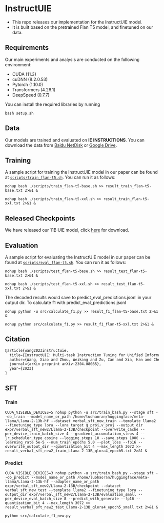 # InstructUIE

- This repo releases our implementation for the InstructUIE model.
- It is built based on the pretrained Flan T5 model, and finetuned on our data.

## Requirements

Our main experiments and analysis are conducted on the following environment:

- CUDA (11.3)
- cuDNN (8.2.0.53)
- Pytorch (1.10.0)
- Transformers (4.26.1)
- DeepSpeed (0.7.7)

You can install the required libraries by running 

```
bash setup.sh
```


## Data

Our models are trained and evaluated on **IE INSTRUCTIONS**. 
You can download the data from [Baidu NetDisk](https://pan.baidu.com/s/1R0KqeyjPHrsGcPqsbsh1XA?from=init&pwd=ybkt) or [Google Drive](https://drive.google.com/file/d/1T-5IbocGka35I7X3CE6yKe5N_Xg2lVKT/view?usp=share_link).


## Training

A sample script for training the InstructUIE model in our paper can be found at [`scripts/train_flan-t5.sh`](scripts/train_flan-t5.sh). You can run it as follows:

```
nohup bash ./scripts/train_flan-t5-base.sh >> result_train_flan-t5-base.txt 2>&1 &
```

```
nohup bash ./scripts/train_flan-t5-xxl.sh >> result_train_flan-t5-xxl.txt 2>&1 &
```

## Released Checkpoints

We have released our 11B UIE model, click [here](https://huggingface.co/ZWK/InstructUIE) for download.


## Evaluation

A sample script for evaluating the InstructUIE model in our paper can be found at [`scripts/eval_flan-t5.sh`](scripts/eval_flan-t5.sh). You can run it as follows:

```
nohup bash ./scripts/test_flan-t5-base.sh >> result_test_flan-t5-base.txt 2>&1 &
```

```
nohup bash ./scripts/test_flan-t5-xxl.sh >> result_test_flan-t5-xxl.txt 2>&1 &
```

The decoded results would save to predict_eval_predictions.jsonl in your output dir. 
To calculate f1 with predict_eval_predictions.jsonl

```
nohup python -u src/calculate_f1.py >> result_f1_flan-t5-base.txt 2>&1 &
```

```
nohup python src/calculate_f1.py >> result_f1_flan-t5-xxl.txt 2>&1 &
```

## Citation
```latex
@article{wang2023instructuie,
  title={InstructUIE: Multi-task Instruction Tuning for Unified Information Extraction},
  author={Wang, Xiao and Zhou, Weikang and Zu, Can and Xia, Han and Chen, Tianze and Zhang, Yuansen and Zheng, Rui and Ye, Junjie and Zhang, Qi and Gui, Tao and others},
  journal={arXiv preprint arXiv:2304.08085},
  year={2023}
}
```


<!-- ```
CUDA_VISIBLE_DEVICES=0 python src/run_uie.py --do_train --do_predict --predict_with_generate --model_name_or_path /home/luohaoran/huggingface/google/flan-t5-base --data_dir IE_INSTRUCTIONS --task_config_dir configs/multi_task_configs --instruction_file configs/instruction_config.json --instruction_strategy single --output_dir output/flan-t5-base-ie-single --input_record_file flan-t5-base_train.record --per_device_train_batch_size 8 --per_device_eval_batch_size 16 --gradient_accumulation_steps 8 --learning_rate 5e-05 --num_train_epochs 10 --deepspeed configs/ds_configs/stage0.config --run_name flan-t5-base-mult-mi-experiment --max_source_length 512 --max_target_length 50 --generation_max_length 50 --max_num_instances_per_task 10000 --max_num_instances_per_eval_task 200 --add_task_name False --add_dataset_name False --num_examples 0 --overwrite_output_dir --overwrite_cache --lr_scheduler_type constant --warmup_steps 0 --logging_strategy steps --logging_steps 500 --evaluation_strategy no --save_strategy steps --save_steps 2000
```
```
CUDA_VISIBLE_DEVICES=0 python -m debugpy --listen 5678 --wait-for-client src/run_uie.py --do_train --do_predict --predict_with_generate --model_name_or_path /home/luohaoran/huggingface/google/flan-t5-base --data_dir IE_INSTRUCTIONS --task_config_dir configs/multi_task_configs --instruction_file configs/instruction_config.json --instruction_strategy single --output_dir output/flan-t5-base-ie-single --input_record_file flan-t5-base_train.record --per_device_train_batch_size 8 --per_device_eval_batch_size 16 --gradient_accumulation_steps 8 --learning_rate 5e-05 --num_train_epochs 10 --deepspeed configs/ds_configs/stage0.config --run_name flan-t5-base-mult-mi-experiment --max_source_length 512 --max_target_length 50 --generation_max_length 50 --max_num_instances_per_task 10000 --max_num_instances_per_eval_task 200 --add_task_name False --add_dataset_name False --num_examples 0 --overwrite_output_dir --overwrite_cache --lr_scheduler_type constant --warmup_steps 0 --logging_strategy steps --logging_steps 500 --evaluation_strategy no --save_strategy steps --save_steps 2000
```
```
CUDA_VISIBLE_DEVICES=0 python -m debugpy --listen 5678 --wait-for-client src/data_process.py --do_train --do_predict --predict_with_generate --model_name_or_path /home/luohaoran/huggingface/google/flan-t5-base --data_dir IE_INSTRUCTIONS --task_config_dir configs/multi_task_configs --instruction_file configs/instruction_config.json --instruction_strategy single --output_dir output/flan-t5-base-ie-single --input_record_file flan-t5-base_train.record --per_device_train_batch_size 8 --per_device_eval_batch_size 16 --gradient_accumulation_steps 8 --learning_rate 5e-05 --num_train_epochs 10 --deepspeed configs/ds_configs/stage0.config --run_name flan-t5-base-mult-mi-experiment --max_source_length 512 --max_target_length 50 --generation_max_length 50 --max_num_instances_per_task 10000 --max_num_instances_per_eval_task 200 --add_task_name False --add_dataset_name False --num_examples 0 --overwrite_output_dir --overwrite_cache --lr_scheduler_type constant --warmup_steps 0 --logging_strategy steps --logging_steps 500 --evaluation_strategy no --save_strategy steps --save_steps 2000
```


```
CUDA_VISIBLE_DEVICES=0 python src/run_uie.py --do_predict --predict_with_generate --model_name_or_path /home/luohaoran/huggingface/google/flan-t5-base --resume_from_checkpoint output/flan-t5-base-ie-single --data_dir IE_INSTRUCTIONS --task_config_dir configs/multi_task_configs --instruction_file configs/instruction_config.json --instruction_strategy single --input_record_file flan-t5-base_test.record --per_device_eval_batch_size 16 --deepspeed configs/ds_configs/stage0.config --run_name flan-t5-base-mult-mi-experiment --max_source_length 512 --max_target_length 50 --generation_max_length 50 --max_num_instances_per_eval_task 200 --add_task_name False --add_dataset_name False --num_examples 0 --overwrite_output_dir --overwrite_cache --output_dir eval_output/flan-t5-base-ie-single
```
```
CUDA_VISIBLE_DEVICES=0 python -m debugpy --listen 5678 --wait-for-client src/run_uie.py --do_predict --predict_with_generate --model_name_or_path /home/luohaoran/huggingface/google/flan-t5-base --resume_from_checkpoint output/flan-t5-base-ie-single --data_dir IE_INSTRUCTIONS --task_config_dir configs/multi_task_configs --instruction_file configs/instruction_config.json --instruction_strategy single --input_record_file flan-t5-base_test.record --per_device_eval_batch_size 16 --deepspeed configs/ds_configs/stage0.config --run_name flan-t5-base-mult-mi-experiment --max_source_length 512 --max_target_length 50 --generation_max_length 50 --max_num_instances_per_eval_task 200 --add_task_name False --add_dataset_name False --num_examples 0 --overwrite_output_dir --overwrite_cache --output_dir eval_output/flan-t5-base-ie-single
``` -->








## SFT

### Train
```
CUDA_VISIBLE_DEVICES=5 nohup python -u src/train_bash.py --stage sft --do_train --model_name_or_path /home/luohaoran/huggingface/meta-llama/Llama-2-13b-hf --dataset verbal_sft_new_train --template llama2 --finetuning_type lora --lora_target q_proj,v_proj --output_dir expr/verbal_sft_new2/Llama-2-13B/checkpoint --overwrite_cache --per_device_train_batch_size 4 --gradient_accumulation_steps 4 --lr_scheduler_type cosine --logging_steps 10 --save_steps 1000 --learning_rate 5e-5 --num_train_epochs 5.0 --plot_loss --fp16 --overwrite_output_dir --quantization_bit 4 --max_length 3072 >> result_verbal_sft_new2_train_Llama-2-13B_qlora4_epoch5.txt 2>&1 &
```

### Predict
```
CUDA_VISIBLE_DEVICES=3 nohup python -u src/train_bash.py --stage sft --do_predict --model_name_or_path /home/luohaoran/huggingface/meta-llama/Llama-2-13b-hf --adapter_name_or_path expr/verbal_sft_new2/Llama-2-13B/checkpoint --dataset verbal_sft_new_test --template llama2 --finetuning_type lora --output_dir expr/verbal_sft_new2/Llama-2-13B/evaluation_small --per_device_eval_batch_size 8 --predict_with_generate --fp16 --quantization_bit 4 --max_length 3072 >> result_verbal_sft_new2_test_Llama-2-13B_qlora4_epoch5_small.txt 2>&1 &
```
```
python src/calculate_f1_new.py
```







<!-- ```
CUDA_VISIBLE_DEVICES=4 nohup python -u src/train_bash.py --stage sft --do_train --model_name_or_path /home/luohaoran/huggingface/meta-llama/Llama-2-13b-hf --dataset verbal_sft_train --template llama2 --finetuning_type lora --lora_target q_proj,v_proj --output_dir expr/verbal_sft/Llama-2-13B/checkpoint --overwrite_cache --per_device_train_batch_size 4 --gradient_accumulation_steps 4 --lr_scheduler_type cosine --logging_steps 10 --save_steps 1000 --learning_rate 5e-5 --num_train_epochs 5.0 --plot_loss --fp16 --overwrite_output_dir --quantization_bit 4 --max_length 4096 >> result_verbal_sft_train_Llama-2-13B_qlora4_epoch5.txt 2>&1 &
```

```
CUDA_VISIBLE_DEVICES=2,3,4,5 nohup deepspeed --num_gpus 4 --master_port=9901 src/train_bash.py --deepspeed ds_config.json --stage sft --do_train --model_name_or_path /home/luohaoran/huggingface/meta-llama/Llama-2-13b-hf --dataset verbal_sft_train --template llama2 --finetuning_type lora --lora_target q_proj,v_proj --output_dir expr/verbal_sft/Llama-2-13B/checkpoint --overwrite_cache --per_device_train_batch_size 4 --gradient_accumulation_steps 4 --lr_scheduler_type cosine --logging_steps 10 --save_steps 1000 --learning_rate 5e-5 --num_train_epochs 5.0 --plot_loss --fp16 --overwrite_output_dir --quantization_bit 4 --max_length 3072 >> result_verbal_sft_train_Llama-2-13B_qlora4_epoch5.txt 2>&1 &
```

```
CUDA_VISIBLE_DEVICES=5 nohup python -u src/train_bash.py --stage sft --do_train --model_name_or_path /home/luohaoran/huggingface/meta-llama/Llama-2-13b-hf --dataset verbal_sft_new_train --template llama2 --finetuning_type lora --lora_target q_proj,v_proj --output_dir expr/verbal_sft_new2/Llama-2-13B/checkpoint --overwrite_cache --per_device_train_batch_size 4 --gradient_accumulation_steps 4 --lr_scheduler_type cosine --logging_steps 10 --save_steps 1000 --learning_rate 5e-5 --num_train_epochs 5.0 --plot_loss --fp16 --overwrite_output_dir --quantization_bit 4 --max_length 3072 >> result_verbal_sft_new2_train_Llama-2-13B_qlora4_epoch5.txt 2>&1 &
```

   

```
CUDA_VISIBLE_DEVICES=0 nohup python -u src/train_bash.py --stage sft --do_predict --model_name_or_path /home/luohaoran/huggingface/meta-llama/Llama-2-13b-hf --adapter_name_or_path expr/verbal_sft/Llama-2-13B/checkpoint --dataset verbal_sft_test --template llama2 --finetuning_type lora --output_dir expr/verbal_sft/Llama-2-13B/evaluation --per_device_eval_batch_size 12 --predict_with_generate --fp16 --quantization_bit 4 --max_length 3072 >> result_verbal_sft_test_Llama-2-13B_qlora4_epoch5.txt 2>&1 &
```

```
CUDA_VISIBLE_DEVICES=4 nohup python -u src/train_bash.py --stage sft --do_predict --model_name_or_path /home/luohaoran/huggingface/meta-llama/Llama-2-13b-hf --adapter_name_or_path expr/verbal_sft_new/Llama-2-13B/checkpoint --dataset verbal_sft_test --template llama2 --finetuning_type lora --output_dir expr/verbal_sft_new/Llama-2-13B/evaluation --per_device_eval_batch_size 8 --predict_with_generate --fp16 --quantization_bit 4 --max_length 3072 >> result_verbal_sft_new_test_Llama-2-13B_qlora4_epoch5.txt 2>&1 &
```

```
CUDA_VISIBLE_DEVICES=5 nohup python -u src/train_bash.py --stage sft --do_predict --model_name_or_path /home/luohaoran/huggingface/meta-llama/Llama-2-13b-hf --adapter_name_or_path expr/verbal_sft_new2/Llama-2-13B/checkpoint --dataset verbal_sft_test --template llama2 --finetuning_type lora --output_dir expr/verbal_sft_new2/Llama-2-13B/evaluation --per_device_eval_batch_size 8 --predict_with_generate --fp16 --quantization_bit 4 --max_length 3072 >> result_verbal_sft_new2_test_Llama-2-13B_qlora4_epoch5.txt 2>&1 &
```





```
CUDA_VISIBLE_DEVICES=1 nohup python -u src/train_bash.py --stage sft --do_predict --model_name_or_path /home/luohaoran/huggingface/meta-llama/Llama-2-13b-hf --adapter_name_or_path expr/verbal_sft/Llama-2-13B/checkpoint --dataset verbal_sft_new_test --template llama2 --finetuning_type lora --output_dir expr/verbal_sft/Llama-2-13B/evaluation_small --per_device_eval_batch_size 12 --predict_with_generate --fp16 --quantization_bit 4 --max_length 3072 >> result_verbal_sft_test_Llama-2-13B_qlora4_epoch5_small.txt 2>&1 &
```


```
CUDA_VISIBLE_DEVICES=2 nohup python -u src/train_bash.py --stage sft --do_predict --model_name_or_path /home/luohaoran/huggingface/meta-llama/Llama-2-13b-hf --adapter_name_or_path expr/verbal_sft_new/Llama-2-13B/checkpoint --dataset verbal_sft_new_test --template llama2 --finetuning_type lora --output_dir expr/verbal_sft_new/Llama-2-13B/evaluation_small --per_device_eval_batch_size 8 --predict_with_generate --fp16 --quantization_bit 4 --max_length 3072 >> result_verbal_sft_new_test_Llama-2-13B_qlora4_epoch5_small.txt 2>&1 &
```

```
CUDA_VISIBLE_DEVICES=3 nohup python -u src/train_bash.py --stage sft --do_predict --model_name_or_path /home/luohaoran/huggingface/meta-llama/Llama-2-13b-hf --adapter_name_or_path expr/verbal_sft_new2/Llama-2-13B/checkpoint --dataset verbal_sft_new_test --template llama2 --finetuning_type lora --output_dir expr/verbal_sft_new2/Llama-2-13B/evaluation_small --per_device_eval_batch_size 8 --predict_with_generate --fp16 --quantization_bit 4 --max_length 3072 >> result_verbal_sft_new2_test_Llama-2-13B_qlora4_epoch5_small.txt 2>&1 &
```












```
CUDA_VISIBLE_DEVICES=0 nohup python -u src/train_bash.py --stage sft --do_train --model_name_or_path /home/luohaoran/huggingface/codellama/CodeLlama-13b-Python-hf --dataset code_sft_new_train --template llama2 --finetuning_type lora --lora_target q_proj,v_proj --output_dir expr/code_sft_new2/CodeLlama-13B-Python/checkpoint --overwrite_cache --per_device_train_batch_size 4 --gradient_accumulation_steps 4 --lr_scheduler_type cosine --logging_steps 10 --save_steps 1000 --learning_rate 5e-5 --num_train_epochs 5.0 --plot_loss --fp16 --overwrite_output_dir --quantization_bit 4 --max_length 4096 >> result_code_sft_new2_train_CodeLlama-2-13B-Python_qlora4_epoch5.txt 2>&1 &
```

```
CUDA_VISIBLE_DEVICES=1 nohup python -u src/train_bash.py --stage sft --do_train --model_name_or_path /home/luohaoran/huggingface/codellama/CodeLlama-13b-hf --dataset code_sft_new_train --template llama2 --finetuning_type lora --lora_target q_proj,v_proj --output_dir expr/code_sft_new2/CodeLlama-13B/checkpoint --overwrite_cache --per_device_train_batch_size 4 --gradient_accumulation_steps 4 --lr_scheduler_type cosine --logging_steps 10 --save_steps 1000 --learning_rate 5e-5 --num_train_epochs 5.0 --plot_loss --fp16 --overwrite_output_dir --quantization_bit 4 --max_length 4096 >> result_code_sft_new2_train_CodeLlama-2-13B_qlora4_epoch5.txt 2>&1 &
```

```
CUDA_VISIBLE_DEVICES=4 nohup python -u src/train_bash.py --stage sft --do_train --model_name_or_path /home/luohaoran/huggingface/codellama/CodeLlama-13b-Python-hf --dataset code_sft_new_train --template llama2 --finetuning_type lora --lora_target q_proj,v_proj --output_dir expr/code_sft_new2/CodeLlama-13B-Python/qlora8/checkpoint --overwrite_cache --per_device_train_batch_size 4 --gradient_accumulation_steps 4 --lr_scheduler_type cosine --logging_steps 10 --save_steps 1000 --learning_rate 5e-5 --num_train_epochs 5.0 --plot_loss --fp16 --overwrite_output_dir --quantization_bit 8 --max_length 4096 >> result_code_sft_new2_train_CodeLlama-2-13B-Python_qlora8_epoch5.txt 2>&1 &
```

```
CUDA_VISIBLE_DEVICES=5 nohup python -u src/train_bash.py --stage sft --do_train --model_name_or_path /home/luohaoran/huggingface/codellama/CodeLlama-13b-hf --dataset code_sft_new_train --template llama2 --finetuning_type lora --lora_target q_proj,v_proj --output_dir expr/code_sft_new2/CodeLlama-13B/qlora8/checkpoint --overwrite_cache --per_device_train_batch_size 4 --gradient_accumulation_steps 4 --lr_scheduler_type cosine --logging_steps 10 --save_steps 1000 --learning_rate 5e-5 --num_train_epochs 5.0 --plot_loss --fp16 --overwrite_output_dir --quantization_bit 8 --max_length 4096 >> result_code_sft_new2_train_CodeLlama-2-13B_qlora8_epoch5.txt 2>&1 &
```




```
CUDA_VISIBLE_DEVICES=0 nohup python -u src/train_bash.py --stage sft --do_predict --model_name_or_path /home/luohaoran/huggingface/codellama/CodeLlama-13b-Python-hf --adapter_name_or_path expr/code_sft_new2/CodeLlama-13B-Python/checkpoint --dataset code_sft_new_test --template llama2 --finetuning_type lora --output_dir expr/code_sft_new2/CodeLlama-13B-Python/evaluation_small --per_device_eval_batch_size 8 --predict_with_generate --fp16 --quantization_bit 4 --max_length 4096 >> result_code_sft_new2_test_CodeLlama-13B-Python_qlora4_epoch5_small.txt 2>&1 &
```

```
CUDA_VISIBLE_DEVICES=1 nohup python -u src/train_bash.py --stage sft --do_predict --model_name_or_path /home/luohaoran/huggingface/codellama/CodeLlama-13b-hf --adapter_name_or_path expr/code_sft_new2/CodeLlama-13B/checkpoint --dataset code_sft_new_test --template llama2 --finetuning_type lora --output_dir expr/code_sft_new2/CodeLlama-13B/evaluation_small --per_device_eval_batch_size 8 --predict_with_generate --fp16 --quantization_bit 4 --max_length 4096 >> result_code_sft_new2_test_CodeLlama-13B_qlora4_epoch5_small.txt 2>&1 &
```

```
CUDA_VISIBLE_DEVICES=4 nohup python -u src/train_bash.py --stage sft --do_predict --model_name_or_path /home/luohaoran/huggingface/codellama/CodeLlama-13b-Python-hf --adapter_name_or_path expr/code_sft_new2/CodeLlama-13B-Python/qlora8/checkpoint --dataset code_sft_new_test --template llama2 --finetuning_type lora --output_dir expr/code_sft_new2/CodeLlama-13B-Python/qlora8/evaluation_small --per_device_eval_batch_size 8 --predict_with_generate --fp16 --quantization_bit 8 --max_length 4096 >> result_code_sft_new2_test_CodeLlama-13B-Python_qlora8_epoch5_small.txt 2>&1 &
```

```
CUDA_VISIBLE_DEVICES=5 nohup python -u src/train_bash.py --stage sft --do_predict --model_name_or_path /home/luohaoran/huggingface/codellama/CodeLlama-13b-hf --adapter_name_or_path expr/code_sft_new2/CodeLlama-13B/qlora8/checkpoint --dataset code_sft_new_test --template llama2 --finetuning_type lora --output_dir expr/code_sft_new2/CodeLlama-13B/qlora8/evaluation_small --per_device_eval_batch_size 8 --predict_with_generate --fp16 --quantization_bit 8 --max_length 4096 >> result_code_sft_new2_test_CodeLlama-13B_qlora8_epoch5_small.txt 2>&1 &
``` -->









